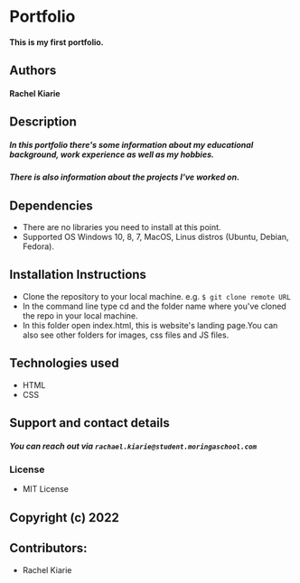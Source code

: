 # Portfolio
#### This is my first portfolio.  
##

## Authors
#### Rachel Kiarie

## Description
##### In this portfolio there's some information about my educational background, work experience as well as my hobbies. 
##### There is also information about the projects I've worked on. 

## Dependencies
* There are no libraries you need to install at this point.
* Supported OS Windows 10, 8, 7, MacOS, Linus distros (Ubuntu, Debian, Fedora).

## Installation Instructions
* Clone the repository to your local machine. e.g. `$ git clone remote URL`
* In the command line type cd and the folder name where you've cloned the repo in your local machine.
* In this folder open index.html, this is website's landing page.You can also see other folders for images, css files and JS files.
##
## Technologies used
* HTML
* CSS
## Support and contact details
##### You can reach out via `rachael.kiarie@student.moringaschool.com`
 ### License
 * MIT License
 ## Copyright (c) 2022
 
 ## Contributors:
 * Rachel Kiarie
